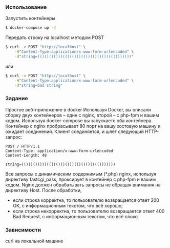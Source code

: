 
### Использование

Запустить контейнеры 
```sh
$ docker-compose up -d
```

Передать строку на localhost методом POST
```sh
$ curl -v POST "http://localhost" \
	-H"Content-Type:application/x-www-form-urlencoded" \
	-d"string=(()()()()))((((()()()))(()()()(((()))))))" 
```
или
```sh
$ curl -v POST "http://localhost" \
	-H"Content-Type:application/x-www-form-urlencoded" \
	-d"string=bad string"
```

### Задание

Простое веб-приложение в docker
Используя Docker, вы описали сборку двух контейнеров – один с nginx, второй – с php-fpm и вашим кодом. 
Используя docker-compose вы запускаете оба контейнера.
Контейнер с nginx пробрасывает 80 порт на вашу хостовую машину и ожидает соединений.
Клиент соединяется, и шлёт следующий HTTP-запрос:

```
POST / HTTP/1.1
Content-Type: application/x-www-form-urlencoded 
Content-Length: 48

string=(()()()()))((((()()()))(()()()(((()))))))
```

Все запросы с динамическим содержимым (*.php) nginx, используя директиву fastcgi_pass, проксирует в контейнер с php-fpm и вашим кодом.
Nginx должен обрабатывать запросы не обращая внимания на директиву Host. После обработки,
* если строка корректна, то пользователю возвращается ответ 200 OK, с информационным текстом, что всё хорошо;
* если строка некорректна, то пользователю возвращается ответ 400 Bad Request, с информационным текстом, что всё плохо.


### Зависимости

curl на локальной машине